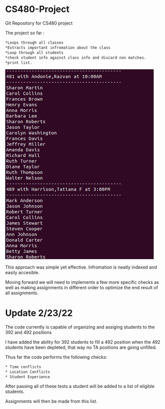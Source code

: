 # CS480-Project
Git Repository for CS480 project

The project so far :

  	*Loops through all classes
	*Extracts important infromation about the class
	*Loop through all students
	*check student info against class info and discard non matches.
	*print list.
      
![alt_text](https://github.com/cushonz/CS480-Project/blob/main/documentation/prototype_output.png)
      
This approach was simple yet effective. Infromation is neatly indexed and easily accesible.

Moving forward we will need to implements a few more specific checks as well as making assignments in different order to optimize the end result of all assignments.

# Update 2/23/22

The code currently is capable of organizing and assiging students to the 392 and 492 positions

I have added the ability for 392 students to fill a 492 position when the 492 students have been depleted, that way no TA positions are going unfilled.

Thus far the code performs the following checks:
	
	* Time conflicts
	* Location Conflicts
	* Student Experience
	
After passing all of these tests a student will be added to a list of eligible students.

Assignments will then be made from this list.
